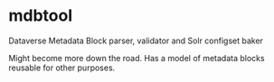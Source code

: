 # mdbtool

Dataverse Metadata Block parser, validator and Solr configset baker

Might become more down the road. Has a model of metadata blocks reusable for other purposes.
